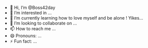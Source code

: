 - 👋 Hi, I’m @Boss42day
- 👀 I’m interested in ...
- 🌱 I’m currently learning how to love myself and be alone ! Yikes...
- 💞️ I’m looking to collaborate on ...
- 📫 How to reach me ...
- 😄 Pronouns: ...
- ⚡ Fun fact: ...

<!---
Boss42day/Boss42day is a ✨ special ✨ repository because its `README.md` (this file) appears on your GitHub profile.
You can click the Preview link to take a look at your changes.
--->
